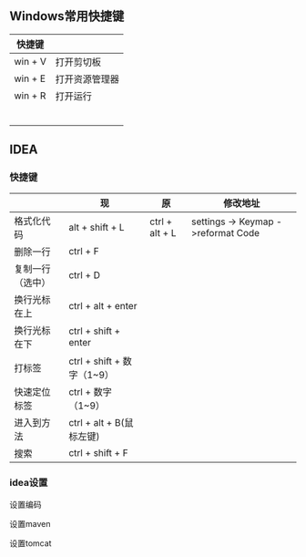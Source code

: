 ## Windows常用快捷键



| 快捷键  |                |
| ------- | -------------- |
| win + V | 打开剪切板     |
| win + E | 打开资源管理器 |
| win + R | 打开运行       |
|         |                |
|         |                |
|         |                |
|         |                |
|         |                |
|         |                |



## IDEA

### 快捷键

|                  | 现                         | 原             | 修改地址                           |
| ---------------- | -------------------------- | -------------- | ---------------------------------- |
| 格式化代码       | alt + shift + L            | ctrl + alt + L | settings -> Keymap ->reformat Code |
| 删除一行         | ctrl + F                   |                |                                    |
| 复制一行（选中） | ctrl + D                   |                |                                    |
| 换行光标在上     | ctrl + alt + enter         |                |                                    |
| 换行光标在下     | ctrl + shift + enter       |                |                                    |
| 打标签           | ctrl + shift + 数字（1~9） |                |                                    |
| 快速定位标签     | ctrl + 数字（1~9）         |                |                                    |
| 进入到方法       | ctrl + alt + B(鼠标左键)   |                |                                    |
| 搜索             | ctrl  + shift + F          |                |                                    |

### idea设置

设置编码

设置maven

设置tomcat

